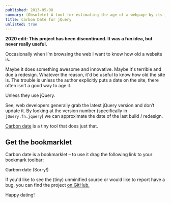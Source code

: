 ```yaml
---
published: 2013-05-08
summary: (Obsolete) A tool for estimating the age of a webpage by its jQuery version.
title: Carbon Date for jQuery
unlisted: true
---
```


__2020 edit: This project has been discontinued. It was a fun idea, but never really useful.__

Occasionally when I’m browsing the web I want to know how old a website is.

Maybe it does something awesome and innovative. Maybe it's terrible and due a redesign. Whatever the reason, it'd be useful to know how old the site is. The trouble is unless the author explicitly puts a date on the site, there often isn't a good way to age it.

Unless they use jQuery.

See, web developers generally grab the latest jQuery version and don’t update it. By looking at the version number (specifically in `jQuery.fn.jquery`) we can approximate the date of the last build / redesign.

[Carbon date](https://github.com/liamnewmarch/carbon-date) is a tiny tool that does just that.


## Get the bookmarklet

Carbon date is a bookmarklet – to use it drag the following link to your bookmark toolbar:

~~Carbon date~~ (Sorry!)

If you'd like to see the (tiny) unminified source or would like to report have a bug, you can find the project [on GitHub.](https://github.com/liamnewmarch/carbon-date)

Happy dating!
